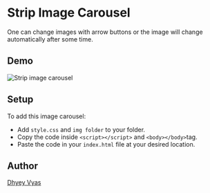 # Strip Image Carousel

One can change images with arrow buttons or the image will change automatically after some time.

## Demo

![Strip image carousel](Demo.gif)

## Setup

To add this image carousel:
  - Add `style.css` and `img folder` to your folder.
  - Copy the code inside `<script></script>` and `<body></body>`tag.
  - Paste the code in your `index.html` file at your desired location.

## Author

[Dhyey Vyas](https://github.com/Dhyey17)
